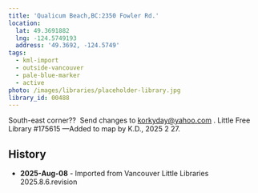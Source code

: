 ```yaml
---
title: 'Qualicum Beach,BC:2350 Fowler Rd.'
location:
  lat: 49.3691882
  lng: -124.5749193
  address: '49.3692, -124.5749'
tags:
  - kml-import
  - outside-vancouver
  - pale-blue-marker
  - active
photo: /images/libraries/placeholder-library.jpg
library_id: 00488
---
```

South-east corner??  
Send changes to korkyday@yahoo.com .
Little Free Library #175615
—Added to map by K.D., 2025 2 27.

## History
- **2025-Aug-08** - Imported from Vancouver Little Libraries 2025.8.6.revision
